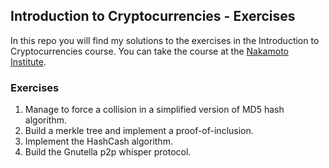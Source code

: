 ## Introduction to Cryptocurrencies - Exercises

In this repo you will find my solutions to the exercises in the Introduction to Cryptocurrencies course. You can take the course at the [Nakamoto Institute](https://nakamoto.com/introduction-to-cryptocurrency/).

### Exercises

1. Manage to force a collision in a simplified version of MD5 hash algorithm.
2. Build a merkle tree and implement a proof-of-inclusion.
3. Implement the HashCash algorithm.
4. Build the Gnutella p2p whisper protocol.

